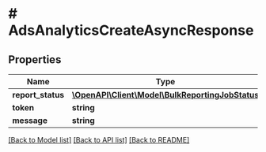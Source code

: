 # # AdsAnalyticsCreateAsyncResponse

## Properties

Name | Type | Description | Notes
------------ | ------------- | ------------- | -------------
**report_status** | [**\OpenAPI\Client\Model\BulkReportingJobStatus**](BulkReportingJobStatus.md) |  | [optional]
**token** | **string** |  | [optional]
**message** | **string** |  | [optional]

[[Back to Model list]](../../README.md#models) [[Back to API list]](../../README.md#endpoints) [[Back to README]](../../README.md)
